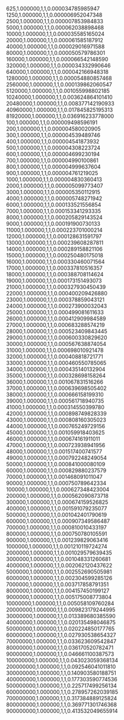 625,1.000000,1,1,0.000034785985947
1250,1.000000,1,1,0.000006952047348
2500,1.000000,1,1,0.000007853984833
5000,1.000000,1,1,0.000062038898468
10000,1.000000,1,1,0.000035585165024
20000,1.000000,1,1,0.000061585187912
40000,1.000000,1,1,0.000029016971588
80000,1.000000,1,1,0.000050579786301
160000,1.000000,1,1,0.000066542148590
320000,1.000000,1,1,0.000034332990646
640000,1.000000,1,1,0.000042166948318
1280000,1.000000,1,1,0.000054880857468
2560000,1.000000,1,1,0.000139862060547
5120000,1.000000,1,1,0.001055998802185
10240000,1.000000,1,1,0.003624864101410
20480000,1.000000,1,1,0.008377142190933
40960000,1.000000,1,1,0.017845825195313
81920000,1.000000,1,1,0.036916233778000
100,1.000000,1,1,0.000009498596191
200,1.000000,1,1,0.000004580020905
300,1.000000,1,1,0.000004539489746
400,1.000000,1,1,0.000004541873932
500,1.000000,1,1,0.000004308223724
600,1.000000,1,1,0.000004699230194
700,1.000000,1,1,0.000004990100861
800,1.000000,1,1,0.000004999637604
900,1.000000,1,1,0.000004761219025
1000,1.000000,1,1,0.000004830360413
2000,1.000000,1,1,0.000005099773407
3000,1.000000,1,1,0.000005350112915
4000,1.000000,1,1,0.000005748271942
6000,1.000000,1,1,0.000133521556854
7000,1.000000,1,1,0.000153341293335
8000,1.000000,1,1,0.000205829143524
9000,1.000000,1,1,0.000191900730133
11000,1.000000,1,1,0.000223701000214
12000,1.000000,1,1,0.000128631591797
13000,1.000000,1,1,0.000239608287811
14000,1.000000,1,1,0.000289158821106
15000,1.000000,1,1,0.000250480175018
16000,1.000000,1,1,0.000330460071564
17000,1.000000,1,1,0.000337810516357
18000,1.000000,1,1,0.000388708114624
19000,1.000000,1,1,0.000173151493073
21000,1.000000,1,1,0.000327930450439
22000,1.000000,1,1,0.000400209426880
23000,1.000000,1,1,0.000378859043121
24000,1.000000,1,1,0.000273900032043
25000,1.000000,1,1,0.000499081611633
26000,1.000000,1,1,0.000412909984589
27000,1.000000,1,1,0.000683288574219
28000,1.000000,1,1,0.000523409843445
29000,1.000000,1,1,0.000600330829620
30000,1.000000,1,1,0.000567638874054
31000,1.000000,1,1,0.000698010921478
32000,1.000000,1,1,0.000408818721771
33000,1.000000,1,1,0.000460550785065
34000,1.000000,1,1,0.000435140132904
35000,1.000000,1,1,0.000328698158264
36000,1.000000,1,1,0.001067831516266
37000,1.000000,1,1,0.000639698505402
38000,1.000000,1,1,0.000666158199310
39000,1.000000,1,1,0.000561718940735
41000,1.000000,1,1,0.000314550399780
42000,1.000000,1,1,0.000898749828339
43000,1.000000,1,1,0.000808160305023
44000,1.000000,1,1,0.000765249729156
45000,1.000000,1,1,0.001059918403625
46000,1.000000,1,1,0.000674161911011
47000,1.000000,1,1,0.000723938941956
48000,1.000000,1,1,0.001517400741577
49000,1.000000,1,1,0.000792248249054
50000,1.000000,1,1,0.000841000080109
60000,1.000000,1,1,0.000829880237579
70000,1.000000,1,1,0.001468091011047
90000,1.000000,1,1,0.000750789642334
100000,1.000000,1,1,0.000627348423004
200000,1.000000,1,1,0.000562090873718
300000,1.000000,1,1,0.000674159526825
400000,1.000000,1,1,0.001591079235077
500000,1.000000,1,1,0.001042401790619
600000,1.000000,1,1,0.000907349586487
700000,1.000000,1,1,0.000810010433197
800000,1.000000,1,1,0.000750780105591
900000,1.000000,1,1,0.001239829063416
1000000,1.000000,1,1,0.001210119724274
2000000,1.000000,1,1,0.001029579639435
3000000,1.000000,1,1,0.001048331260681
4000000,1.000000,1,1,0.002062120437622
5000000,1.000000,1,1,0.002552690505981
6000000,1.000000,1,1,0.002304599285126
7000000,1.000000,1,1,0.003717858791351
8000000,1.000000,1,1,0.004157450199127
9000000,1.000000,1,1,0.005175008773804
10000000,1.000000,1,1,0.005058109760284
20000000,1.000000,1,1,0.009823179244995
30000000,1.000000,1,1,0.013389680385590
40000000,1.000000,1,1,0.020135498046875
50000000,1.000000,1,1,0.020224850177765
60000000,1.000000,1,1,0.027930538654327
70000000,1.000000,1,1,0.033623609542847
80000000,1.000000,1,1,0.036170520782471
90000000,1.000000,1,1,0.046661100387573
100000000,1.000000,1,1,0.043023059368134
200000000,1.000000,1,1,0.092546041011810
300000000,1.000000,1,1,0.140903580188751
400000000,1.000000,1,1,0.177303590774536
500000000,1.000000,1,1,0.225717499256134
600000000,1.000000,1,1,0.278957262039185
700000000,1.000000,1,1,0.317384889125824
800000000,1.000000,1,1,0.369771301746368
900000000,1.000000,1,1,0.413532049655914
